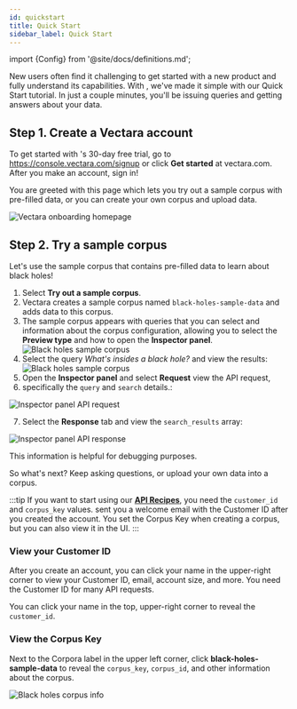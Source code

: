 ```yaml
---
id: quickstart
title: Quick Start
sidebar_label: Quick Start
---
```


import {Config} from '@site/docs/definitions.md';

New users often find it challenging to get started with a new product and
fully understand its capabilities. With <Config v="names.product"/>, we've made it simple with our
Quick Start tutorial. In just a couple minutes, you'll be issuing queries and
getting answers about your data.

## Step 1. Create a Vectara account

To get started with <Config v="names.product"/>'s 30-day free trial, go to https://console.vectara.com/signup or
click **Get started** at vectara.com. After you make an account, sign in!

You are greeted with this page which lets you try out a sample corpus with
pre-filled data, or you can create your own corpus and upload data.

![Vectara onboarding homepage](/img/vectara_onboarding_home.png)

## Step 2. Try a sample corpus

Let's use the sample corpus that contains pre-filled data to learn about black
holes!

1. Select **Try out a sample corpus**.
2. Vectara creates a sample corpus named `black-holes-sample-data` and adds
   data to this corpus.
3. The sample corpus appears with queries that you can select and information
   about the corpus configuration, allowing you to select the **Preview type**
   and how to open the **Inspector panel**.
   ![Black holes sample corpus](/img/black_holes_sample_corpus.png)
4. Select the query _What's insides a black hole?_ and view the results:
   ![Black holes sample corpus](/img/black_holes_query_results.png)
5. Open the **Inspector panel** and select **Request** view the API request,
6. specifically the `query` and `search` details.:

![Inspector panel API request](/img/black_holes_api_request.png)

7. Select the **Response** tab and view the `search_results` array:

![Inspector panel API response](/img/black_holes_api_response.png)

This information is helpful for debugging purposes.

So what's next? Keep asking questions, or upload your own data into a corpus.

:::tip
If you want to start using our [**API Recipes**](/docs/api-recipes), you need
the `customer_id` and `corpus_key` values. <Config v="names.product"/> sent
you a welcome email with the Customer ID after you created the account. You
set the Corpus Key when creating a corpus, but you can also view it in the UI.
:::

### View your Customer ID

After you create an account, you can click your name in the upper-right corner
to view your Customer ID, email, account size, and more. You need the
Customer ID for many API requests.

You can click your name in the top, upper-right corner to reveal
the `customer_id`.

### View the Corpus Key

Next to the Corpora label in the upper left corner, click
**black-holes-sample-data** to reveal the `corpus_key`, `corpus_id`, and other
information about the corpus.

![Black holes corpus info](/img/black_holes_corpus_info.png)
